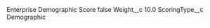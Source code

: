 <?xml version="1.0" encoding="UTF-8"?>
<CustomMetadata xmlns="http://soap.sforce.com/2006/04/metadata" xmlns:xsi="http://www.w3.org/2001/XMLSchema-instance" xmlns:xsd="http://www.w3.org/2001/XMLSchema">
    <label>Enterprise Demographic Score</label>
    <protected>false</protected>
    <values>
        <field>Weight__c</field>
        <value xsi:type="xsd:double">10.0</value>
    </values>
    <values>
        <field>ScoringType__c</field>
        <value xsi:type="xsd:string">Demographic</value>
    </values>
</CustomMetadata>